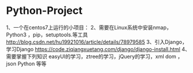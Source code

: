 # Python-Project
1、一个在centos7上运行的小项目：
2、需要在Linux系统中安装nmap，Python3 ，pip，setuptools.等工具
http://blog.csdn.net/hu19921016/article/details/78979585
3、引入Django，学习Django
https://code.ziqiangxuetang.com/django/django-install.html
4、需要掌握下列知识
easyUI的学习，ztree的学习，jQuery的学习，xml dom ，json
Python 等等
